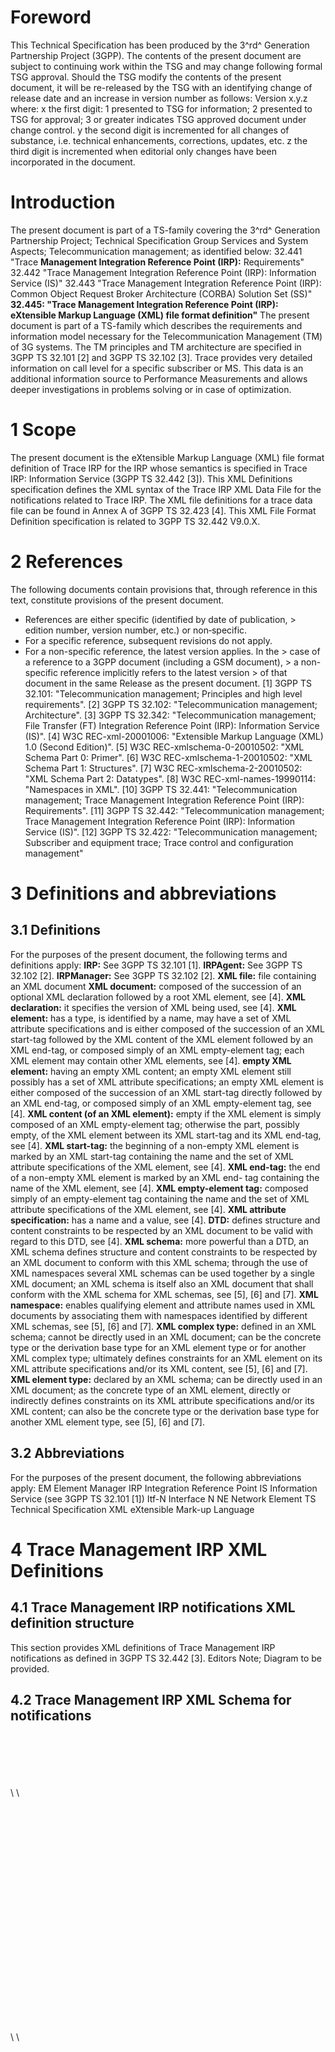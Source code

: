 # Foreword
This Technical Specification has been produced by the 3^rd^ Generation
Partnership Project (3GPP).
The contents of the present document are subject to continuing work within the
TSG and may change following formal TSG approval. Should the TSG modify the
contents of the present document, it will be re-released by the TSG with an
identifying change of release date and an increase in version number as
follows:
Version x.y.z
where:
x the first digit:
1 presented to TSG for information;
2 presented to TSG for approval;
3 or greater indicates TSG approved document under change control.
y the second digit is incremented for all changes of substance, i.e. technical
enhancements, corrections, updates, etc.
z the third digit is incremented when editorial only changes have been
incorporated in the document.
# Introduction
The present document is part of a TS-family covering the 3^rd^ Generation
Partnership Project; Technical Specification Group Services and System
Aspects; Telecommunication management; as identified below:
32.441 \"Trace **Management Integration Reference Point (IRP):**
Requirements\"
32.442 \"Trace Management Integration Reference Point (IRP): Information
Service (IS)\"
32.443 \"Trace Management Integration Reference Point (IRP): Common Object
Request Broker Architecture (CORBA) Solution Set (SS)\"
**32.445: \"Trace Management Integration Reference Point (IRP): eXtensible
Markup Language (XML) file format definition\"**
The present document is part of a TS-family which describes the requirements
and information model necessary for the Telecommunication Management (TM) of
3G systems. The TM principles and TM architecture are specified in 3GPP TS
32.101 [2] and 3GPP TS 32.102 [3].
Trace provides very detailed information on call level for a specific
subscriber or MS. This data is an additional information source to Performance
Measurements and allows deeper investigations in problems solving or in case
of optimization.
# 1 Scope
The present document is the eXtensible Markup Language (XML) file format
definition of Trace IRP for the IRP whose semantics is specified in Trace IRP:
Information Service (3GPP TS 32.442 [3]).
This XML Definitions specification defines the XML syntax of the Trace IRP XML
Data File for the notifications related to Trace IRP. The XML file definitions
for a trace data file can be found in Annex A of 3GPP TS 32.423 [4].
This XML File Format Definition specification is related to 3GPP TS 32.442
V9.0.X.
# 2 References
The following documents contain provisions that, through reference in this
text, constitute provisions of the present document.
  * References are either specific (identified by date of publication, > edition number, version number, etc.) or non‑specific.
  * For a specific reference, subsequent revisions do not apply.
  * For a non-specific reference, the latest version applies. In the > case of a reference to a 3GPP document (including a GSM document), > a non-specific reference implicitly refers to the latest version > of that document in the same Release as the present document.
[1] 3GPP TS 32.101: \"Telecommunication management; Principles and high level
requirements\".
[2] 3GPP TS 32.102: \"Telecommunication management; Architecture\".
[3] 3GPP TS 32.342: \"Telecommunication management; File Transfer (FT)
Integration Reference Point (IRP): Information Service (IS)\".
[4] W3C REC-xml-20001006: \"Extensible Markup Language (XML) 1.0 (Second
Edition)\".
[5] W3C REC-xmlschema-0-20010502: \"XML Schema Part 0: Primer\".
[6] W3C REC-xmlschema-1-20010502: \"XML Schema Part 1: Structures\".
[7] W3C REC-xmlschema-2-20010502: \"XML Schema Part 2: Datatypes\".
[8] W3C REC-xml-names-19990114: \"Namespaces in XML\".
[10] 3GPP TS 32.441: \"Telecommunication management; Trace Management
Integration Reference Point (IRP): Requirements\".
[11] 3GPP TS 32.442: \"Telecommunication management; Trace Management
Integration Reference Point (IRP): Information Service (IS)\".
[12] 3GPP TS 32.422: \"Telecommunication management; Subscriber and equipment
trace; Trace control and configuration management"
# 3 Definitions and abbreviations
## 3.1 Definitions
For the purposes of the present document, the following terms and definitions
apply:
**IRP:** See 3GPP TS 32.101 [1].
**IRPAgent:** See 3GPP TS 32.102 [2].
**IRPManager:** See 3GPP TS 32.102 [2].
**XML file:** file containing an XML document
**XML document:** composed of the succession of an optional XML declaration
followed by a root XML element, see [4].
**XML declaration:** it specifies the version of XML being used, see [4].
**XML element:** has a type, is identified by a name, may have a set of XML
attribute specifications and is either composed of the succession of an XML
start-tag followed by the XML content of the XML element followed by an XML
end-tag, or composed simply of an XML empty-element tag; each XML element may
contain other XML elements, see [4].
**empty XML element:** having an empty XML content; an empty XML element still
possibly has a set of XML attribute specifications; an empty XML element is
either composed of the succession of an XML start-tag directly followed by an
XML end-tag, or composed simply of an XML empty-element tag, see [4].
**XML content (of an XML element):** empty if the XML element is simply
composed of an XML empty-element tag; otherwise the part, possibly empty, of
the XML element between its XML start-tag and its XML end-tag, see [4].
**XML start-tag:** the beginning of a non-empty XML element is marked by an
XML start-tag containing the name and the set of XML attribute specifications
of the XML element, see [4].
**XML end-tag:** the end of a non-empty XML element is marked by an XML end-
tag containing the name of the XML element, see [4].
**XML empty-element tag:** composed simply of an empty-element tag containing
the name and the set of XML attribute specifications of the XML element, see
[4].
**XML attribute specification:** has a name and a value, see [4].
**DTD:** defines structure and content constraints to be respected by an XML
document to be valid with regard to this DTD, see [4].
**XML schema:** more powerful than a DTD, an XML schema defines structure and
content constraints to be respected by an XML document to conform with this
XML schema; through the use of XML namespaces several XML schemas can be used
together by a single XML document; an XML schema is itself also an XML
document that shall conform with the XML schema for XML schemas, see [5], [6]
and [7].
**XML namespace:** enables qualifying element and attribute names used in XML
documents by associating them with namespaces identified by different XML
schemas, see [5], [6] and [7].
**XML complex type:** defined in an XML schema; cannot be directly used in an
XML document; can be the concrete type or the derivation base type for an XML
element type or for another XML complex type; ultimately defines constraints
for an XML element on its XML attribute specifications and/or its XML content,
see [5], [6] and [7].
**XML element type:** declared by an XML schema; can be directly used in an
XML document; as the concrete type of an XML element, directly or indirectly
defines constraints on its XML attribute specifications and/or its XML
content; can also be the concrete type or the derivation base type for another
XML element type, see [5], [6] and [7].
## 3.2 Abbreviations
For the purposes of the present document, the following abbreviations apply:
EM Element Manager
IRP Integration Reference Point
IS Information Service (see 3GPP TS 32.101 [1])
Itf-N Interface N
NE Network Element
TS Technical Specification
XML eXtensible Mark-up Language
# 4 Trace Management IRP XML Definitions
## 4.1 Trace Management IRP notifications XML definition structure
This section provides XML definitions of Trace Management IRP notifications as
defined in 3GPP TS 32.442 [3].
Editors Note; Diagram to be provided.
## 4.2 Trace Management IRP XML Schema for notifications
\
\
\
\
\
\\ \\ \
\
\
\
\
\
\
\
\
\
\
\
\
\
\
\
\
\
\
\
\
\
\
\\ \\ \
\
\
\
\
\
\
\
\
\
\
\
\
\
\
\
\
\
\
\
\
\
\
\
\
\
\
\
\
\
\
\
\
\
\
\
\
\
\
\
\
\
\
\
\
\
###
## 4.3 Trace Management IRP XML Schema for IOCs
\
\
\
\
\
\
\
\
\
\
\
\
\
\
\
\
\
\
\
\
\
\
\
\
\
\
\
\
\
\
\
\
\
\
\
\
\
\
\
\
\
\
\
\
\
\
\
\
\
\
\
\
\
\
\
\
\
\
\
\
\
\
\
\
\
\
\
\
\
\
\
\
\
\
\
\
\
\
\
\
\
\
\
\
\
## 4.4 Trace IRP XML File Name Conventions
For Trace IRP XML File Name Conventions the generic file name definitions as
specified by the FT IRP apply (see [3]).
###### ## Annex A (normative): Void
###### ## Annex B (informative): Void
#